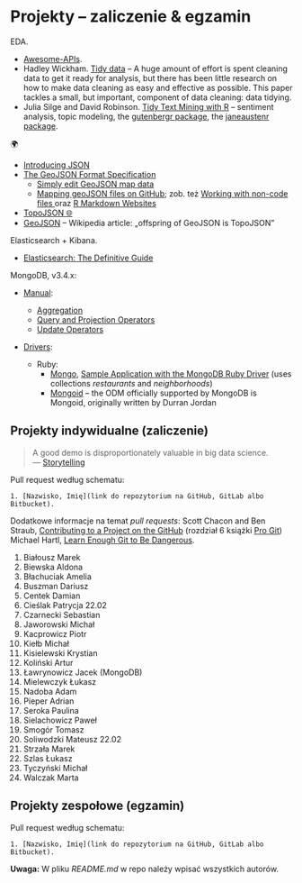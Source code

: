 # Projekty – zaliczenie & egzamin

EDA.

* [Awesome-APIs](git@github.com:abhishekbanthia/Awesome-APIs.git).
* Hadley Wickham.
  [Tidy data](http://vita.had.co.nz/papers/tidy-data.html) –
  A huge amount of effort is spent cleaning data to get it ready for analysis, but
  there has been little research on how to make data cleaning as easy and
  effective as possible. This paper tackles a small, but important, component of
  data cleaning: data tidying.
* Julia Silge and David Robinson.
  [Tidy Text Mining with R](http://tidytextmining.com) – sentiment analysis, topic modeling,
  the [gutenbergr package](https://github.com/ropenscilabs/gutenbergr),
  the [janeaustenr package](https://cran.r-project.org/web/packages/janeaustenr/index.html).

:earth_africa:

* [Introducing JSON](http://www.json.org/)
* [The GeoJSON Format Specification](http://geojson.org/geojson-spec.html)
  - [Simply edit GeoJSON map data](http://geojson.io/)
  - [Mapping geoJSON files on GitHub](https://help.github.com/articles/mapping-geojson-files-on-github);
    zob. też [Working with non-code files ](https://help.github.com/categories/working-with-non-code-files/)
    oraz
    [R Markdown Websites](http://rmarkdown.rstudio.com/rmarkdown_websites.html)
* [TopoJSON :globe_with_meridians:](https://github.com/topojson/topojson)
* [GeoJSON](https://en.wikipedia.org/wiki/GeoJSON) – Wikipedia article:
  „offspring of GeoJSON is TopoJSON”

Elasticsearch + Kibana.

* [Elasticsearch: The Definitive Guide](https://www.elastic.co/guide/en/elasticsearch/guide/master/index.html)

MongoDB, v3.4.x:

* [Manual](https://docs.mongodb.com/manual/):
  - [Aggregation](https://docs.mongodb.com/manual/aggregation/)
  - [Query and Projection Operators](https://docs.mongodb.org/manual/reference/operator/query/)
  - [Update Operators](https://docs.mongodb.org/manual/reference/operator/update/)

* [Drivers](https://docs.mongodb.com/ecosystem/drivers/):
  - Ruby:
    * [Mongo](https://docs.mongodb.com/ruby-driver/master/quick-start/),
      [Sample Application with the MongoDB Ruby Driver](https://github.com/steveren/ruby-driver-sample-app)
      (uses collections _restaurants_ and _neighborhoods_)
    * [Mongoid](https://docs.mongodb.com/ruby-driver/master/mongoid/) –
      the ODM officially supported by MongoDB is Mongoid,
      originally written by Durran Jordan


## Projekty indywidualne (zaliczenie)

> A good demo is disproportionately valuable in big data science.<br>
> — [Storytelling](http://en.wikipedia.org/wiki/Storytelling)

Pull request według schematu:
```
1. [Nazwisko, Imię](link do repozytorium na GitHub, GitLab albo Bitbucket).
```

Dodatkowe informacje na temat _pull requests_: Scott Chacon and Ben Straub,
[Contributing to a Project on the GitHub](https://git-scm.com/book/en/v2/GitHub-Contributing-to-a-Project)
(rozdział 6 książki [Pro Git](https://git-scm.com/book/en/v2))
Michael Hartl, [Learn Enough Git to Be Dangerous](https://www.learnenough.com/git-tutorial).

1. Białousz Marek
2. Biewska Aldona
3. Błachuciak Amelia
4. Buszman Dariusz
5. Centek Damian
6. Cieślak Patrycja 22.02
7. Czarnecki Sebastian
8. Jaworowski Michał
9. Kacprowicz Piotr
10. Kiełb Michał
11. Kisielewski Krystian
12. Koliński Artur
13. Ławrynowicz Jacek (MongoDB)
14. Mielewczyk Łukasz
15. Nadoba Adam
16. Pieper Adrian
17. Seroka Paulina
18. Sielachowicz Paweł
19. Smogór Tomasz
20. Soliwodzki Mateusz 22.02
21. Strzała Marek
22. Szlas Łukasz
23. Tyczyński Michał
24. Walczak Marta



## Projekty zespołowe (egzamin)

Pull request według schematu:
```
1. [Nazwisko, Imię](link do repozytorium na GitHub, GitLab albo Bitbucket).
```

**Uwaga:** W pliku _README.md_ w repo należy wpisać wszystkich autorów.
